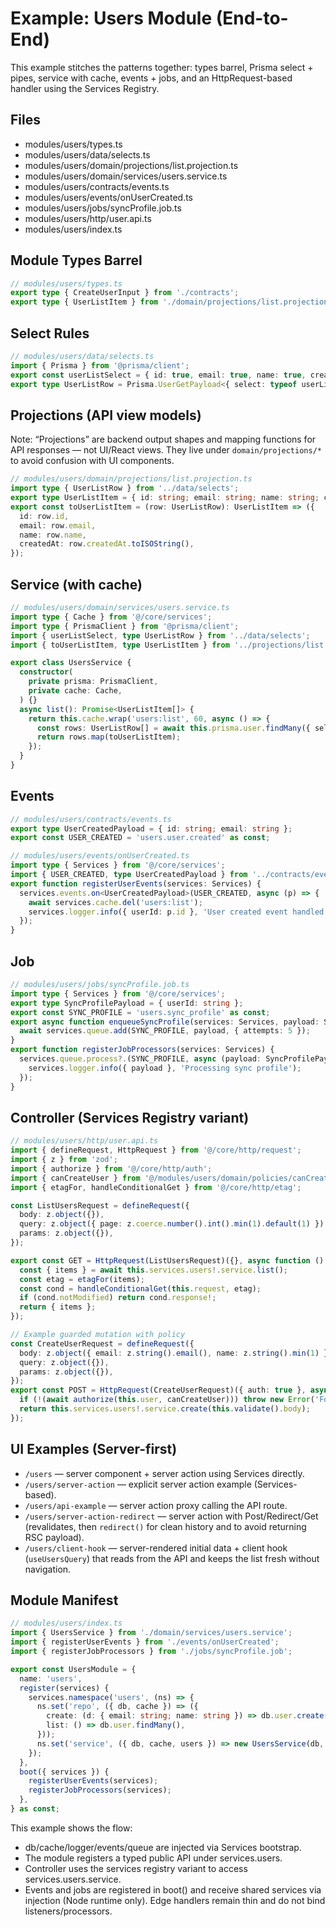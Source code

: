 # Example: Users Module (End-to-End)

This example stitches the patterns together: types barrel, Prisma select + pipes, service with cache, events + jobs, and an HttpRequest-based handler using the Services Registry.

## Files

- modules/users/types.ts
- modules/users/data/selects.ts
- modules/users/domain/projections/list.projection.ts
- modules/users/domain/services/users.service.ts
- modules/users/contracts/events.ts
- modules/users/events/onUserCreated.ts
- modules/users/jobs/syncProfile.job.ts
- modules/users/http/user.api.ts
- modules/users/index.ts

## Module Types Barrel

```ts
// modules/users/types.ts
export type { CreateUserInput } from './contracts';
export type { UserListItem } from './domain/projections/list.projection';
```

## Select Rules

```ts
// modules/users/data/selects.ts
import { Prisma } from '@prisma/client';
export const userListSelect = { id: true, email: true, name: true, createdAt: true } as const;
export type UserListRow = Prisma.UserGetPayload<{ select: typeof userListSelect }>;
```

## Projections (API view models)

Note: “Projections” are backend output shapes and mapping functions for API responses — not UI/React views. They live under `domain/projections/*` to avoid confusion with UI components.

```ts
// modules/users/domain/projections/list.projection.ts
import type { UserListRow } from '../data/selects';
export type UserListItem = { id: string; email: string; name: string; createdAt: string };
export const toUserListItem = (row: UserListRow): UserListItem => ({
  id: row.id,
  email: row.email,
  name: row.name,
  createdAt: row.createdAt.toISOString(),
});
```

## Service (with cache)

```ts
// modules/users/domain/services/users.service.ts
import type { Cache } from '@/core/services';
import type { PrismaClient } from '@prisma/client';
import { userListSelect, type UserListRow } from '../data/selects';
import { toUserListItem, type UserListItem } from '../projections/list.projection';

export class UsersService {
  constructor(
    private prisma: PrismaClient,
    private cache: Cache,
  ) {}
  async list(): Promise<UserListItem[]> {
    return this.cache.wrap('users:list', 60, async () => {
      const rows: UserListRow[] = await this.prisma.user.findMany({ select: userListSelect });
      return rows.map(toUserListItem);
    });
  }
}
```

## Events

```ts
// modules/users/contracts/events.ts
export type UserCreatedPayload = { id: string; email: string };
export const USER_CREATED = 'users.user.created' as const;
```

```ts
// modules/users/events/onUserCreated.ts
import type { Services } from '@/core/services';
import { USER_CREATED, type UserCreatedPayload } from '../contracts/events';
export function registerUserEvents(services: Services) {
  services.events.on<UserCreatedPayload>(USER_CREATED, async (p) => {
    await services.cache.del('users:list');
    services.logger.info({ userId: p.id }, 'User created event handled');
  });
}
```

## Job

```ts
// modules/users/jobs/syncProfile.job.ts
import type { Services } from '@/core/services';
export type SyncProfilePayload = { userId: string };
export const SYNC_PROFILE = 'users.sync_profile' as const;
export async function enqueueSyncProfile(services: Services, payload: SyncProfilePayload) {
  await services.queue.add(SYNC_PROFILE, payload, { attempts: 5 });
}
export function registerJobProcessors(services: Services) {
  services.queue.process?.(SYNC_PROFILE, async (payload: SyncProfilePayload) => {
    services.logger.info({ payload }, 'Processing sync profile');
  });
}
```

## Controller (Services Registry variant)

```ts
// modules/users/http/user.api.ts
import { defineRequest, HttpRequest } from '@/core/http/request';
import { z } from 'zod';
import { authorize } from '@/core/http/auth';
import { canCreateUser } from '@/modules/users/domain/policies/canCreateUser';
import { etagFor, handleConditionalGet } from '@/core/http/etag';

const ListUsersRequest = defineRequest({
  body: z.object({}),
  query: z.object({ page: z.coerce.number().int().min(1).default(1) }),
  params: z.object({}),
});

export const GET = HttpRequest(ListUsersRequest)({}, async function () {
  const { items } = await this.services.users!.service.list();
  const etag = etagFor(items);
  const cond = handleConditionalGet(this.request, etag);
  if (cond.notModified) return cond.response!;
  return { items };
});

// Example guarded mutation with policy
const CreateUserRequest = defineRequest({
  body: z.object({ email: z.string().email(), name: z.string().min(1) }),
  query: z.object({}),
  params: z.object({}),
});
export const POST = HttpRequest(CreateUserRequest)({ auth: true }, async function () {
  if (!(await authorize(this.user, canCreateUser))) throw new Error('Forbidden');
  return this.services.users!.service.create(this.validate().body);
});
```

## UI Examples (Server-first)

- `/users` — server component + server action using Services directly.
- `/users/server-action` — explicit server action example (Services-based).
- `/users/api-example` — server action proxy calling the API route.
- `/users/server-action-redirect` — server action with Post/Redirect/Get (revalidates, then `redirect()` for clean history and to avoid returning RSC payload).
- `/users/client-hook` — server-rendered initial data + client hook (`useUsersQuery`) that reads from the API and keeps the list fresh without navigation.

## Module Manifest

```ts
// modules/users/index.ts
import { UsersService } from './domain/services/users.service';
import { registerUserEvents } from './events/onUserCreated';
import { registerJobProcessors } from './jobs/syncProfile.job';

export const UsersModule = {
  name: 'users',
  register(services) {
    services.namespace('users', (ns) => {
      ns.set('repo', ({ db, cache }) => ({
        create: (d: { email: string; name: string }) => db.user.create({ data: d }),
        list: () => db.user.findMany(),
      }));
      ns.set('service', ({ db, cache, users }) => new UsersService(db, cache));
    });
  },
  boot({ services }) {
    registerUserEvents(services);
    registerJobProcessors(services);
  },
} as const;
```

This example shows the flow:

- db/cache/logger/events/queue are injected via Services bootstrap.
- The module registers a typed public API under services.users.
- Controller uses the services registry variant to access services.users.service.
- Events and jobs are registered in boot() and receive shared services via injection (Node runtime only). Edge handlers remain thin and do not bind listeners/processors.
